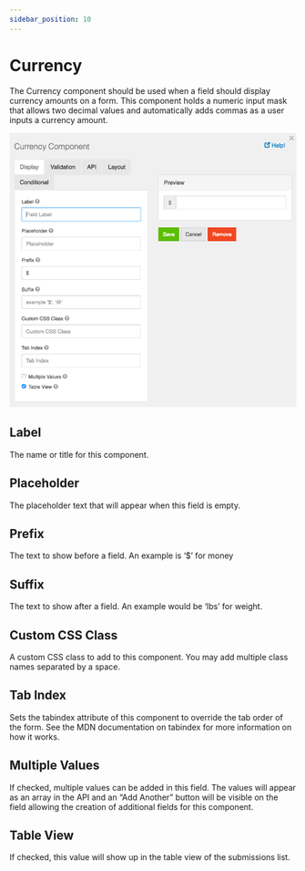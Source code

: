```yaml
---
sidebar_position: 10
---
```


# Currency

The Currency component should be used when a field should display currency amounts on a form. This component holds a numeric input mask that allows two decimal values and automatically adds commas as a user inputs a currency amount.

![Currency](img/currency-component.png)

## Label

The name or title for this component.

## Placeholder

The placeholder text that will appear when this field is empty.

## Prefix

The text to show before a field. An example is ‘$’ for money

## Suffix

The text to show after a field. An example would be ‘lbs’ for weight.

## Custom CSS Class

A custom CSS class to add to this component. You may add multiple class names separated by a space.

## Tab Index

Sets the tabindex attribute of this component to override the tab order of the form. See the MDN documentation on tabindex for more information on how it works.

## Multiple Values

If checked, multiple values can be added in this field. The values will appear as an array in the API and an “Add Another” button will be visible on the field allowing the creation of additional fields for this component.

## Table View

If checked, this value will show up in the table view of the submissions list.
